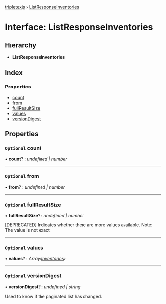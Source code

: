 [tripletexjs](../README.md) › [ListResponseInventories](listresponseinventories.md)

# Interface: ListResponseInventories

## Hierarchy

* **ListResponseInventories**

## Index

### Properties

* [count](listresponseinventories.md#optional-count)
* [from](listresponseinventories.md#optional-from)
* [fullResultSize](listresponseinventories.md#optional-fullresultsize)
* [values](listresponseinventories.md#optional-values)
* [versionDigest](listresponseinventories.md#optional-versiondigest)

## Properties

### `Optional` count

• **count**? : *undefined | number*

___

### `Optional` from

• **from**? : *undefined | number*

___

### `Optional` fullResultSize

• **fullResultSize**? : *undefined | number*

[DEPRECATED] Indicates whether there are more values available. Note: The value is not exact

___

### `Optional` values

• **values**? : *Array‹[Inventories](inventories.md)›*

___

### `Optional` versionDigest

• **versionDigest**? : *undefined | string*

Used to know if the paginated list has changed.
